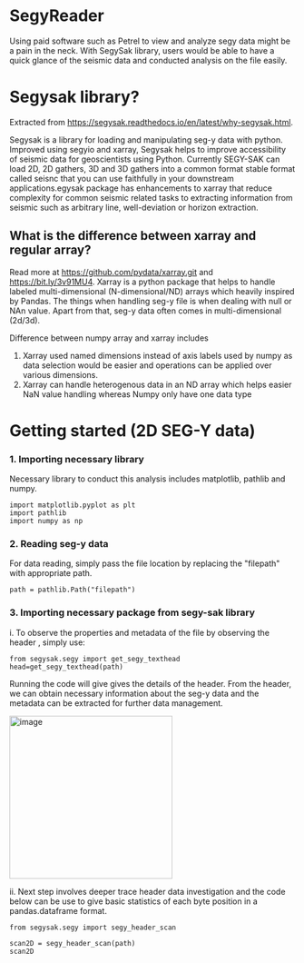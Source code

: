 # SegyReader
Using paid software such as Petrel to view and analyze segy data might be a pain in the neck. With SegySak library, users would be able to have a quick glance of the seismic data and conducted analysis on the file easily.

# Segysak library?
Extracted from https://segysak.readthedocs.io/en/latest/why-segysak.html.

Segysak is a library for loading and manipulating seg-y data with python. Improved using segyio and xarray, Segysak helps to improve accessibility of seismic data for geoscientists using Python. Currently SEGY-SAK can load 2D, 2D gathers, 3D and 3D gathers into a common format stable format called seisnc that you can use faithfully in your downstream applications.egysak package has enhancements to xarray that reduce complexity for common seismic related tasks to extracting information from seismic such as arbitrary line, well-deviation or horizon extraction.

## What is the difference between xarray and regular array?
Read more at https://github.com/pydata/xarray.git and https://bit.ly/3v91MU4. 
Xarray is a python package that helps to handle labeled multi-dimensional (N-dimensional/ND) arrays which heavily inspired by Pandas. The things when handling seg-y file is when dealing with null or NAn value. Apart from that, seg-y data often comes in multi-dimensional (2d/3d). 

Difference between numpy array and xarray includes
1. Xarray used named dimensions instead of axis labels used by numpy as data selection would be easier and operations can be applied over various dimensions.
2. Xarray can handle heterogenous data in an ND array which helps easier NaN value handling whereas Numpy only have one data type

# Getting started (2D SEG-Y data)

### 1. Importing necessary library
Necessary library to conduct this analysis includes matplotlib, pathlib and numpy. 

```
import matplotlib.pyplot as plt 
import pathlib
import numpy as np

```
### 2. Reading seg-y data

For data reading, simply pass the file location by replacing the "filepath" with appropriate path. 
 ```
 path = pathlib.Path("filepath")
 ```
 
 ### 3. Importing necessary package from segy-sak library
 
 i. To observe the properties and metadata of the file by observing the header , simply use:
 
```
from segysak.segy import get_segy_texthead
head=get_segy_texthead(path)
```
Running the code will give gives the details of the header. From the header, we can obtain necessary information about the seg-y data and the metadata can be extracted for further data management. 

<img width="287" alt="image" src="https://user-images.githubusercontent.com/93107581/162869424-32757585-d673-4cd5-ac8b-ba11b43583a7.png">

ii. Next step involves deeper trace header data investigation and the code below can be use to give basic statistics of each byte position in a pandas.dataframe format. 

```
from segysak.segy import segy_header_scan

scan2D = segy_header_scan(path)
scan2D

```


